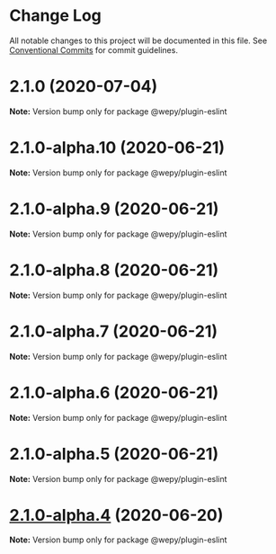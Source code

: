 # Change Log

All notable changes to this project will be documented in this file.
See [Conventional Commits](https://conventionalcommits.org) for commit guidelines.

# 2.1.0 (2020-07-04)

**Note:** Version bump only for package @wepy/plugin-eslint





# 2.1.0-alpha.10 (2020-06-21)

**Note:** Version bump only for package @wepy/plugin-eslint





# 2.1.0-alpha.9 (2020-06-21)

**Note:** Version bump only for package @wepy/plugin-eslint





# 2.1.0-alpha.8 (2020-06-21)

**Note:** Version bump only for package @wepy/plugin-eslint





# 2.1.0-alpha.7 (2020-06-21)

**Note:** Version bump only for package @wepy/plugin-eslint





# 2.1.0-alpha.6 (2020-06-21)

**Note:** Version bump only for package @wepy/plugin-eslint





# 2.1.0-alpha.5 (2020-06-21)

**Note:** Version bump only for package @wepy/plugin-eslint





# [2.1.0-alpha.4](https://github.com/Tencent/wepy/compare/v2.1.0-alpha.2...v2.1.0-alpha.4) (2020-06-20)

**Note:** Version bump only for package @wepy/plugin-eslint
